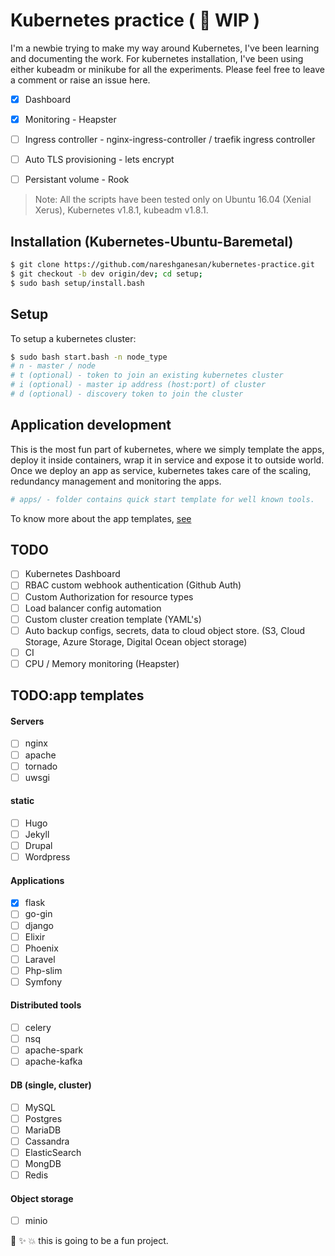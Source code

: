 # Kubernetes practice ( :construction: WIP )

I'm a newbie trying to make my way around Kubernetes, I've been learning and documenting the work. 
For kubernetes installation, I've been using either kubeadm or minikube for all the experiments.
Please feel free to leave a comment or raise an issue here.

- [x] Dashboard
- [x] Monitoring - Heapster
- [ ] Ingress controller - nginx-ingress-controller / traefik ingress controller
- [ ] Auto TLS provisioning - lets encrypt
- [ ] Persistant volume - Rook


> Note: All the scripts have been tested only on Ubuntu 16.04 (Xenial Xerus), Kubernetes v1.8.1, kubeadm v1.8.1.

## Installation (Kubernetes-Ubuntu-Baremetal)

```bash
$ git clone https://github.com/nareshganesan/kubernetes-practice.git
$ git checkout -b dev origin/dev; cd setup;
$ sudo bash setup/install.bash
```

## Setup
To setup a kubernetes cluster:
```bash
$ sudo bash start.bash -n node_type
# n - master / node
# t (optional) - token to join an existing kubernetes cluster
# i (optional) - master ip address (host:port) of cluster
# d (optional) - discovery token to join the cluster
```


## Application development
This is the most fun part of kubernetes, where we simply template the apps, deploy it inside containers, wrap it in service and expose it to outside world. 
Once we deploy an app as service, kubernetes takes care of the scaling, redundancy management and monitoring the apps.

```bash
# apps/ - folder contains quick start template for well known tools.  
```

To know more about the app templates, [see](https://github.com/nareshganesan/kubernetes-practice/tree/dev/apps)

## TODO
- [ ] Kubernetes Dashboard
- [ ] RBAC custom webhook authentication (Github Auth)
- [ ] Custom Authorization for resource types 
- [ ] Load balancer config automation
- [ ] Custom cluster creation template (YAML's)
- [ ] Auto backup configs, secrets, data to cloud object store. (S3, Cloud Storage, Azure Storage, Digital Ocean object storage)
- [ ] CI
- [ ] CPU / Memory monitoring (Heapster)

## TODO:app templates

#### Servers 
- [ ] nginx
- [ ] apache
- [ ] tornado
- [ ] uwsgi

#### static
- [ ] Hugo
- [ ] Jekyll
- [ ] Drupal
- [ ] Wordpress

#### Applications
- [x] flask
- [ ] go-gin
- [ ] django
- [ ] Elixir
- [ ] Phoenix
- [ ] Laravel
- [ ] Php-slim
- [ ] Symfony

#### Distributed tools
- [ ] celery
- [ ] nsq
- [ ] apache-spark
- [ ] apache-kafka

#### DB (single, cluster)
- [ ] MySQL
- [ ] Postgres
- [ ] MariaDB
- [ ] Cassandra
- [ ] ElasticSearch
- [ ] MongDB
- [ ] Redis

#### Object storage
- [ ] minio


:tada: :sparkles: :boom: this is going to be a fun project.

